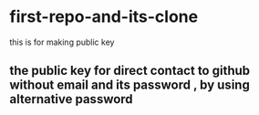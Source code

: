 # first-repo-and-its-clone
this is for making public key
## the public key for direct contact to github without email and its password , by using alternative password
